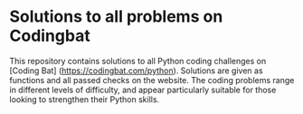 # Solutions to all problems on Codingbat

This repository contains solutions to all Python coding challenges on [Coding Bat] (https://codingbat.com/python). Solutions are given as functions and all passed checks on the website. The coding problems range in different levels of difficulty, and appear particularly suitable for those looking to strengthen their Python skills.
